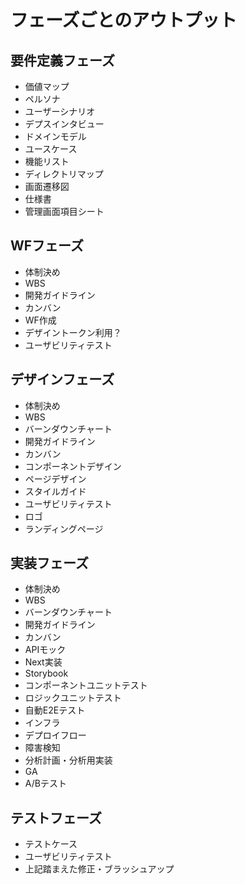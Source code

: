 # フェーズごとのアウトプット
## 要件定義フェーズ
- 価値マップ
- ペルソナ
- ユーザーシナリオ
- デプスインタビュー
- ドメインモデル
- ユースケース
- 機能リスト
- ディレクトリマップ
- 画面遷移図
- 仕様書
- 管理画面項目シート

## WFフェーズ
- 体制決め
- WBS
- 開発ガイドライン
- カンバン
- WF作成
- デザイントークン利用？
- ユーザビリティテスト

## デザインフェーズ
- 体制決め
- WBS
- バーンダウンチャート
- 開発ガイドライン
- カンバン
- コンポーネントデザイン
- ページデザイン
- スタイルガイド
- ユーザビリティテスト
- ロゴ
- ランディングページ

## 実装フェーズ
- 体制決め
- WBS
- バーンダウンチャート
- 開発ガイドライン
- カンバン
- APIモック
- Next実装
- Storybook
- コンポーネントユニットテスト
- ロジックユニットテスト
- 自動E2Eテスト
- インフラ
- デプロイフロー
- 障害検知
- 分析計画・分析用実装
- GA
- A/Bテスト

## テストフェーズ
- テストケース
- ユーザビリティテスト
- 上記踏まえた修正・ブラッシュアップ